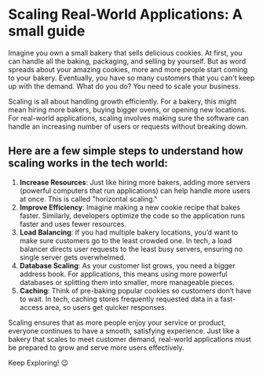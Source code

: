 # Scaling Real-World Applications: A small guide

Imagine you own a small bakery that sells delicious cookies. At first, you can handle all the baking, packaging, and selling by yourself. But as word spreads about your amazing cookies, more and more people start coming to your bakery. Eventually, you have so many customers that you can't keep up with the demand. What do you do? You need to scale your business.

Scaling is all about handling growth efficiently. For a bakery, this might mean hiring more bakers, buying bigger ovens, or opening new locations. For real-world applications, scaling involves making sure the software can handle an increasing number of users or requests without breaking down.

## Here are a few simple steps to understand how scaling works in the tech world:

1. **Increase Resources**: Just like hiring more bakers, adding more servers (powerful computers that run applications) can help handle more users at once. This is called "horizontal scaling."
2. **Improve Efficiency**: Imagine making a new cookie recipe that bakes faster. Similarly, developers optimize the code so the application runs faster and uses fewer resources.
3. **Load Balancing**: If you had multiple bakery locations, you’d want to make sure customers go to the least crowded one. In tech, a load balancer directs user requests to the least busy servers, ensuring no single server gets overwhelmed.
4. **Database Scaling**: As your customer list grows, you need a bigger address book. For applications, this means using more powerful databases or splitting them into smaller, more manageable pieces.
5. **Caching**: Think of pre-baking popular cookies so customers don’t have to wait. In tech, caching stores frequently requested data in a fast-access area, so users get quicker responses.

Scaling ensures that as more people enjoy your service or product, everyone continues to have a smooth, satisfying experience. Just like a bakery that scales to meet customer demand, real-world applications must be prepared to grow and serve more users effectively.

Keep Exploring! 😉



